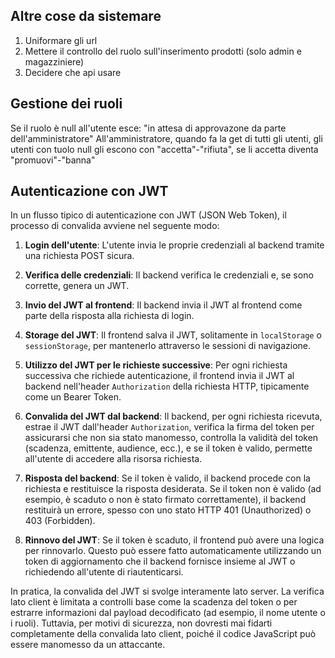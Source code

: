 ## Altre cose da sistemare
1. Uniformare gli url
2. Mettere il controllo del ruolo sull'inserimento prodotti (solo admin e magazziniere)
3. Decidere che api usare


## Gestione dei ruoli

Se il ruolo è null all'utente esce: "in attesa di approvazone da parte dell'amministratore"
All'amministratore, quando fa la get di tutti gli utenti, gli utenti con tuolo null gli escono con "accetta"-"rifiuta", se li accetta diventa "promuovi"-"banna"

## Autenticazione con JWT

In un flusso tipico di autenticazione con JWT (JSON Web Token), il processo di convalida avviene nel seguente modo:

1. **Login dell'utente**: L'utente invia le proprie credenziali al backend tramite una richiesta POST sicura.

2. **Verifica delle credenziali**: Il backend verifica le credenziali e, se sono corrette, genera un JWT.

3. **Invio del JWT al frontend**: Il backend invia il JWT al frontend come parte della risposta alla richiesta di login.

4. **Storage del JWT**: Il frontend salva il JWT, solitamente in `localStorage` o `sessionStorage`, per mantenerlo attraverso le sessioni di navigazione.

5. **Utilizzo del JWT per le richieste successive**: Per ogni richiesta successiva che richiede autenticazione, il frontend invia il JWT al backend nell'header `Authorization` della richiesta HTTP, tipicamente come un Bearer Token.

6. **Convalida del JWT dal backend**: Il backend, per ogni richiesta ricevuta, estrae il JWT dall'header `Authorization`, verifica la firma del token per assicurarsi che non sia stato manomesso, controlla la validità del token (scadenza, emittente, audience, ecc.), e se il token è valido, permette all'utente di accedere alla risorsa richiesta.

7. **Risposta del backend**: Se il token è valido, il backend procede con la richiesta e restituisce la risposta desiderata. Se il token non è valido (ad esempio, è scaduto o non è stato firmato correttamente), il backend restituirà un errore, spesso con uno stato HTTP 401 (Unauthorized) o 403 (Forbidden).

8. **Rinnovo del JWT**: Se il token è scaduto, il frontend può avere una logica per rinnovarlo. Questo può essere fatto automaticamente utilizzando un token di aggiornamento che il backend fornisce insieme al JWT o richiedendo all'utente di riautenticarsi.

In pratica, la convalida del JWT si svolge interamente lato server. La verifica lato client è limitata a controlli base come la scadenza del token o per estrarre informazioni dal payload decodificato (ad esempio, il nome utente o i ruoli). Tuttavia, per motivi di sicurezza, non dovresti mai fidarti completamente della convalida lato client, poiché il codice JavaScript può essere manomesso da un attaccante.
